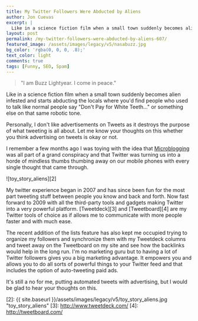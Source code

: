 ```yaml
---
title: My Twitter Followers Were Abducted by Aliens
author: Jon Cuevas
excerpt: |
  Like in a science fiction film when a small town suddenly becomes alien infested and starts abducting the locals where you'd find people who used to talk like normal people say "Don't Pay for White Teeth..."
layout: post
permalink: /my-twitter-followers-were-abducted-by-aliens-607/
featured_image: /assets/images/legacy/v5/nasabuzz.jpg
bg_color: 'rgba(0, 0, 0, .8);'
text_color: light
comments: true
tags: [Funny, SEO, Spam]
---
```

<blockquote>
  <p class="lead">"I am Buzz Lightyear. I come in peace."</p>
</blockquote>

Like in a science fiction film when a small town suddenly becomes alien infested and starts abducting the locals where you'd find people who used to talk like normal people say "Don't Pay for White Teeth…" or something else on that same robotic tone.

Personally, I don't like advertisements on Tweets as it destroys the purpose of what tweeting is all about. Let me know your thoughts on this whether you think advertising on tweets is okay or not.

I remember a few months ago I was toying with the idea that [Microblogging][1] was all part of a grand conspiracy and that Twitter was turning us into a horde of mindless thumbs thumbing away on our mobile phones with every single thought that came through.

![toy_story_aliens][2]

My twitter experience began in 2007 and has since been fun for the most part tweeting stuff between people you know and back and forth. Now fast forward to 2009 with all the third-party tools and gadgets making Twitter into a very powerful platform. [Tweetdeck][3] and [Tweetboard][4] are my Twitter tools of choice as if allows me to communicate with more people faster and with much ease.

The recent addition of the lists feature has also kept me occupied trying to organize my followers and synchronize them with my Tweetdeck columns and tweet away on the Tweetboard on my site and see how the backlinks would help in the long run. I'm no marketing guru but to having a lot of Twitter followers gives you a big marketing advantage. It empowers you and allows you to do all sorts of powerful things to your Twitter feed and that includes the option of auto-tweeting paid ads.

It's still a no for me, putting automated tweets with advertising, but I would be glad to hear your thoughts on this.

[1]: http://pinapaitan.archondigital.com/
[2]: {{ site.baseurl }}/assets/images/legacy/v5/toy_story_aliens.jpg "toy_story_aliens"
[3]: http://www.tweetdeck.com/
[4]: http://tweetboard.com/
